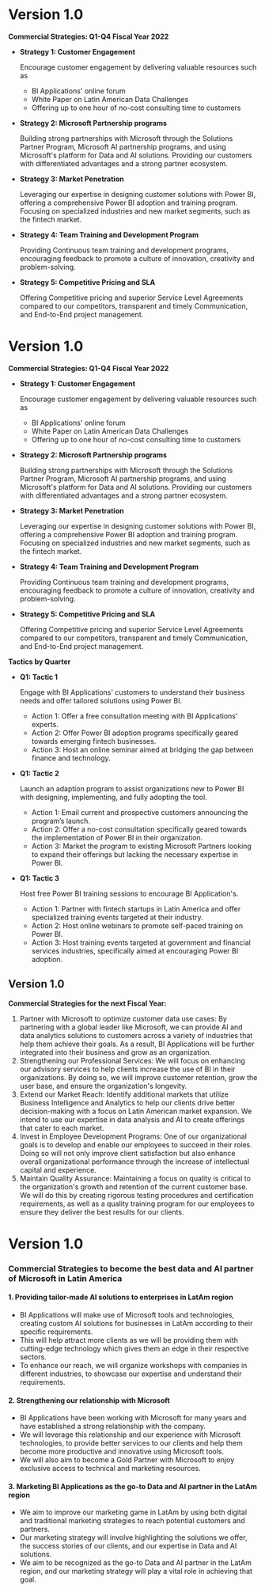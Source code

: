 

# Version 1.0

**Commercial Strategies: Q1-Q4 Fiscal Year 2022**

- **Strategy 1: Customer Engagement**

  Encourage customer engagement by delivering valuable resources such as
  - BI Applications' online forum
  - White Paper on Latin American Data Challenges
  - Offering up to one hour of no-cost consulting time to customers
    
- **Strategy 2: Microsoft Partnership programs**

  Building strong partnerships with Microsoft through the Solutions Partner Program, Microsoft AI partnership programs, and using Microsoft's platform for Data and AI solutions. Providing our customers with differentiated advantages and a strong partner ecosystem.

- **Strategy 3: Market Penetration**

  Leveraging our expertise in designing customer solutions with Power BI, offering a comprehensive Power BI adoption and training program. Focusing on specialized industries and new market segments, such as the fintech market.

- **Strategy 4: Team Training and Development Program**

  Providing Continuous team training and development programs, encouraging feedback to promote a culture of innovation, creativity and problem-solving.

- **Strategy 5: Competitive Pricing and SLA**

  Offering Competitive pricing and superior Service Level Agreements compared to our competitors, transparent and timely Communication, and End-to-End project management.



# Version 1.0

**Commercial Strategies: Q1-Q4 Fiscal Year 2022**

- **Strategy 1: Customer Engagement**

  Encourage customer engagement by delivering valuable resources such as
  - BI Applications' online forum
  - White Paper on Latin American Data Challenges
  - Offering up to one hour of no-cost consulting time to customers
    
- **Strategy 2: Microsoft Partnership programs**

  Building strong partnerships with Microsoft through the Solutions Partner Program, Microsoft AI partnership programs, and using Microsoft's platform for Data and AI solutions. Providing our customers with differentiated advantages and a strong partner ecosystem.

- **Strategy 3: Market Penetration**

  Leveraging our expertise in designing customer solutions with Power BI, offering a comprehensive Power BI adoption and training program. Focusing on specialized industries and new market segments, such as the fintech market.

- **Strategy 4: Team Training and Development Program**

  Providing Continuous team training and development programs, encouraging feedback to promote a culture of innovation, creativity and problem-solving.

- **Strategy 5: Competitive Pricing and SLA**

  Offering Competitive pricing and superior Service Level Agreements compared to our competitors, transparent and timely Communication, and End-to-End project management.


**Tactics by Quarter**

- **Q1: Tactic 1**

  Engage with BI Applications' customers to understand their business needs and offer tailored solutions using Power BI.

  - Action 1: Offer a free consultation meeting with BI Applications' experts.
  - Action 2: Offer Power BI adoption programs specifically geared towards emerging fintech businesses.
  - Action 3: Host an online seminar aimed at bridging the gap between finance and technology.

- **Q1: Tactic 2**

  Launch an adaption program to assist organizations new to Power BI with designing, implementing, and fully adopting the tool.
  - Action 1: Email current and prospective customers announcing the program’s launch.
  - Action 2: Offer a no-cost consultation specifically geared towards the implementation of Power BI in their organization.
  - Action 3: Market the program to existing Microsoft Partners looking to expand their offerings but lacking the necessary expertise in Power BI.

- **Q1: Tactic 3**

  Host free Power BI training sessions to encourage BI Application's.
  - Action 1: Partner with fintech startups in Latin America and offer specialized training events targeted at their industry.
  - Action 2: Host online webinars to promote self-paced training on Power BI.
  - Action 3: Host training events targeted at government and financial services industries, specifically aimed at encouraging Power BI adoption.

## Version 1.0

**Commercial Strategies for the next Fiscal Year:**

1. Partner with Microsoft to optimize customer data use cases: By partnering with a global leader like Microsoft, we can provide AI and data analytics solutions to customers across a variety of industries that help them achieve their goals. As a result, BI Applications will be further integrated into their business and grow as an organization.
2. Strengthening our Professional Services: We will focus on enhancing our advisory services to help clients increase the use of BI in their organizations. By doing so, we will improve customer retention, grow the user base, and ensure the organization's longevity.
3. Extend our Market Reach: Identify additional markets that utilize Business Intelligence and Analytics to help our clients drive better decision-making with a focus on Latin American market expansion. We intend to use our expertise in data analysis and AI to create offerings that cater to each market.
4. Invest in Employee Development Programs: One of our organizational goals is to develop and enable our employees to succeed in their roles. Doing so will not only improve client satisfaction but also enhance overall organizational performance through the increase of intellectual capital and experience.
5. Maintain Quality Assurance: Maintaining a focus on quality is critical to the organization's growth and retention of the current customer base. We will do this by creating rigorous testing procedures and certification requirements, as well as a quality training program for our employees to ensure they deliver the best results for our clients.
# Version 1.0

### Commercial Strategies to become the best data and AI partner of Microsoft in Latin America

#### 1. Providing tailor-made AI solutions to enterprises in LatAm region

- BI Applications will make use of Microsoft tools and technologies, creating custom AI solutions for businesses in LatAm according to their specific requirements.
- This will help attract more clients as we will be providing them with cutting-edge technology which gives them an edge in their respective sectors.
- To enhance our reach, we will organize workshops with companies in different industries, to showcase our expertise and understand their requirements.

#### 2. Strengthening our relationship with Microsoft

- BI Applications have been working with Microsoft for many years and have established a strong relationship with the company.
- We will leverage this relationship and our experience with Microsoft technologies, to provide better services to our clients and help them become more productive and innovative using Microsoft tools.
- We will also aim to become a Gold Partner with Microsoft to enjoy exclusive access to technical and marketing resources.

#### 3. Marketing BI Applications as the go-to Data and AI partner in the LatAm region

- We aim to improve our marketing game in LatAm by using both digital and traditional marketing strategies to reach potential customers and partners.
- Our marketing strategy will involve highlighting the solutions we offer, the success stories of our clients, and our expertise in Data and AI solutions.
- We aim to be recognized as the go-to Data and AI partner in the LatAm region, and our marketing strategy will play a vital role in achieving that goal. 